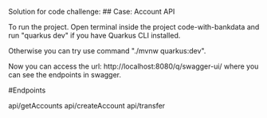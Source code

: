 Solution for code challenge: ## Case: Account API

To run the project. Open terminal inside the project code-with-bankdata and run "quarkus dev" if you have Quarkus CLI installed. 

Otherwise you can try use command "./mvnw quarkus:dev".

Now you can access the url: http://localhost:8080/q/swagger-ui/ where you can see the endpoints in swagger.

#Endpoints

api/getAccounts
api/createAccount
api/transfer

